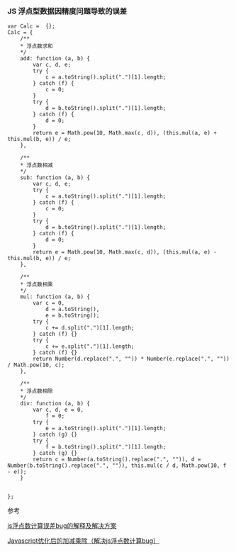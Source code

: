 ### JS 浮点型数据因精度问题导致的误差


```
var Calc =  {};
Calc = {
	/**
	* 浮点数求和
	*/
	add: function (a, b) {
		var c, d, e;
		try {
			c = a.toString().split(".")[1].length;
		} catch (f) {
			c = 0;
		}
		try {
			d = b.toString().split(".")[1].length;
		} catch (f) {
			d = 0;
		}
		return e = Math.pow(10, Math.max(c, d)), (this.mul(a, e) + this.mul(b, e)) / e;
	},

	/**
	* 浮点数相减
	*/
	sub: function (a, b) {
		var c, d, e;
		try {
			c = a.toString().split(".")[1].length;
		} catch (f) {
			c = 0;
		}
		try {
			d = b.toString().split(".")[1].length;
		} catch (f) {
			d = 0;
		}
		return e = Math.pow(10, Math.max(c, d)), (this.mul(a, e) - this.mul(b, e)) / e;
	},

	/**
	* 浮点数相乘
	*/
	mul: function (a, b) {
		var c = 0,
			d = a.toString(),
			e = b.toString();
		try {
			c += d.split(".")[1].length;
		} catch (f) {}
		try {
			c += e.split(".")[1].length;
		} catch (f) {}
		return Number(d.replace(".", "")) * Number(e.replace(".", "")) / Math.pow(10, c);
	},

	/**
	* 浮点数相除
	*/
	div: function (a, b) {
		var c, d, e = 0,
			f = 0;
		try {
			e = a.toString().split(".")[1].length;
		} catch (g) {}
		try {
			f = b.toString().split(".")[1].length;
		} catch (g) {}
		return c = Number(a.toString().replace(".", "")), d = Number(b.toString().replace(".", "")), this.mul(c / d, Math.pow(10, f - e));
	}


};
```

参考
    
[js浮点数计算误差bug的解释及解决方案](http://www.wdshare.org/article/56e7c94a0582906429d3126e)
    
[Javascript优化后的加减乘除（解决js浮点数计算bug）](https://blog.csdn.net/qinshenxue/article/details/43671763)
    
    
    
